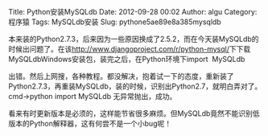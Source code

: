 Title: Python安装MySQLdb
Date: 2012-09-28 00:02
Author: algu
Category: 程序猿
Tags: MySQLdb安装
Slug: pythone5ae89e8a385mysqldb

本来装的Python2.7.3，后来因为一些原因换成了2.5.2，而在今天装MySQLdb的时候出问题了。在该<http://www.djangoproject.com/r/python-mysql/>下下载MySQLdbWindows安装包，装完之后，在Python环境下import
 MySQLdb

出错。然后上网搜，各种教程。都没解决，抱着试一下的态度，重新装了Python2.7.3，再重装MySQLdb，装的时候，识别出Python2.7，就明白弄对了。cmd-\>python
import MySQLdb 无异常抛出，成功。

看来有时更新版本是必须的，这样能节省很多麻烦。但MySQLdb竟然不能识别低版本的Python解释器，这有何尝不是一个小bug呢！
